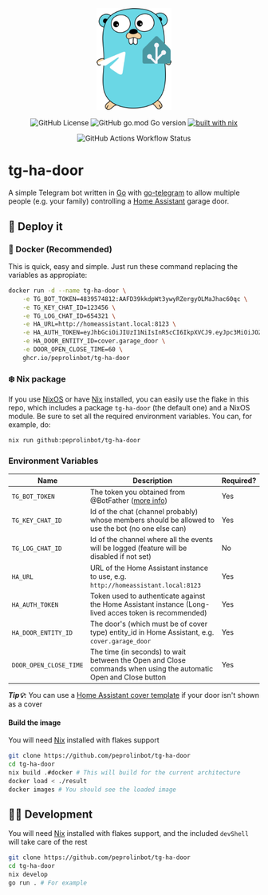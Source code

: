 <div align="center">

<img src="./logo.png" alt="Logo" width="150"/>

<br>

![GitHub License](https://img.shields.io/github/license/peprolinbot/tg-ha-door?style=for-the-badge&color=orange) ![GitHub go.mod Go version](https://img.shields.io/github/go-mod/go-version/peprolinbot/tg-ha-door?style=for-the-badge) [![built with nix](https://builtwithnix.org/badge.svg)](https://builtwithnix.org)

![GitHub Actions Workflow Status](https://img.shields.io/github/actions/workflow/status/peprolinbot/tg-ha-door/docker.yaml?style=for-the-badge&label=Docker%20Build)

</div>

# tg-ha-door

A simple Telegram bot written in [Go] with [go-telegram] to allow multiple people (e.g. your family) controlling a [Home Assistant] garage door.

## 🔧 Deploy it

### 🐳 Docker (Recommended)

This is quick, easy and simple. Just run these command replacing the variables as appropiate:

```bash
docker run -d --name tg-ha-door \
    -e TG_BOT_TOKEN=4839574812:AAFD39kkdpWt3ywyRZergyOLMaJhac60qc \
    -e TG_KEY_CHAT_ID=123456 \
    -e TG_LOG_CHAT_ID=654321 \
    -e HA_URL=http://homeassistant.local:8123 \
    -e HA_AUTH_TOKEN=eyJhbGciOiJIUzI1NiIsInR5cCI6IkpXVCJ9.eyJpc3MiOiJOZXZlciBnb25uYSBnaXZlIHlvdSB1cCIsImlhdCI6MTIzNDU2NzgsImV4cCI6ODc2NTQzMjEsImhlbGxvIjoiR29vZCB0cnkifQ.VMlDF1fNNGkChoDc7vUgtazEq4xjSBcnj0sDr4Y5_-U \
    -e HA_DOOR_ENTITY_ID=cover.garage_door \
    -e DOOR_OPEN_CLOSE_TIME=60 \
    ghcr.io/peprolinbot/tg-ha-door
```

### ❄️ Nix package

If you use [NixOS] or have [Nix] installed, you can easily use the flake in this repo, which includes a package `tg-ha-door` (the default one) and a NixOS module. Be sure to set all the required environment variables. You can, for example, do:

```bash
nix run github:peprolinbot/tg-ha-door
```

### Environment Variables

| Name             | Description                                                                                                                                                                                                                           | Required? |
|-----------|-----------------------------------------------------------------------------------------------------------------------|----------|
| `TG_BOT_TOKEN` | The token you obtained from @BotFather ([more info](https://core.telegram.org/bots/tutorial#obtain-your-bot-token))         | Yes             |
| `TG_KEY_CHAT_ID` | Id of the chat (channel probably) whose members should be allowed to use the bot (no one else can)                                                       | Yes             |
| `TG_LOG_CHAT_ID` | Id of the channel where all the events will be logged       (feature will be disabled if not set)                                                               | No                |
| `HA_URL`  |  URL of the Home Assistant instance to use, e.g. `http://homeassistant.local:8123`                                                                                                 | Yes             |
| `HA_AUTH_TOKEN`  |  Token used to authenticate against the Home Assistant instance (Long-lived acces token is recommended)                                        | Yes              |
| `HA_DOOR_ENTITY_ID`  |  The door's (which must be of cover type) entity_id in Home Assistant, e.g. `cover.garage_door`                                                 | Yes              |
| `DOOR_OPEN_CLOSE_TIME`  |  The time (in seconds) to wait between the Open and Close commands when using the automatic Open and Close button                              | Yes              |

_**Tip💡:**_ You can use a [Home Assistant cover template](https://www.home-assistant.io/integrations/template/#cover) if your door isn't shown as a cover

#### Build the image

You will need [Nix] installed with flakes support

```bash
git clone https://github.com/peprolinbot/tg-ha-door
cd tg-ha-door
nix build .#docker # This will build for the current architecture
docker load < ./result
docker images # You should see the loaded image
```

## 💪🏻 Development

You will need [Nix] installed with flakes support, and the included `devShell` will take care of the rest

```bash
git clone https://github.com/peprolinbot/tg-ha-door
cd tg-ha-door
nix develop
go run . # For example
```

[Go]:https://go.dev/
[go-telegram]:https://github.com/go-telegram
[Home Assistant]: https://www.home-assistant.io
[Nix]: https://nixos.org/download/#download-nix
[NixOS]: https://nixos.org/download/#download-nix
